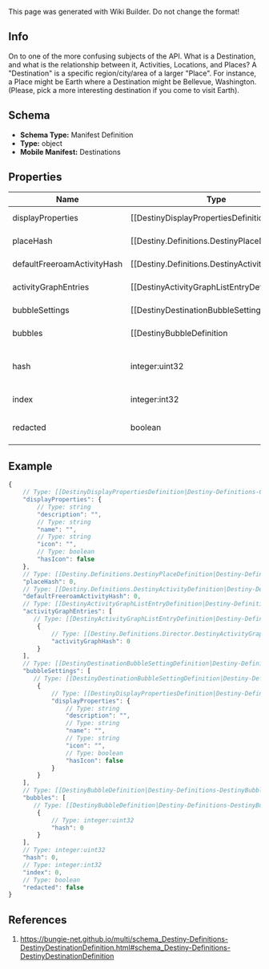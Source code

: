 <span class="wiki-builder">This page was generated with Wiki Builder. Do not change the format!</span>

## Info
On to one of the more confusing subjects of the API. What is a Destination, and what is the relationship between it, Activities, Locations, and Places? A &quot;Destination&quot; is a specific region/city/area of a larger &quot;Place&quot;. For instance, a Place might be Earth where a Destination might be Bellevue, Washington. (Please, pick a more interesting destination if you come to visit Earth).

## Schema
* **Schema Type:** Manifest Definition
* **Type:** object
* **Mobile Manifest:** Destinations

## Properties
Name | Type | Description
---- | ---- | -----------
displayProperties | [[DestinyDisplayPropertiesDefinition|Destiny-Definitions-Common-DestinyDisplayPropertiesDefinition]]:Definition | 
placeHash | [[Destiny.Definitions.DestinyPlaceDefinition|Destiny-Definitions-DestinyPlaceDefinition]]:integer:uint32 | The place that &quot;owns&quot; this Destination. Use this hash to look up the DestinyPlaceDefinition.
defaultFreeroamActivityHash | [[Destiny.Definitions.DestinyActivityDefinition|Destiny-Definitions-DestinyActivityDefinition]]:integer:uint32 | If this Destination has a default Free-Roam activity, this is the hash for that Activity. Use it to look up the DestinyActivityDefintion.
activityGraphEntries | [[DestinyActivityGraphListEntryDefinition|Destiny-Definitions-DestinyActivityGraphListEntryDefinition]]:Definition[] | If the Destination has default Activity Graphs (i.e. &quot;Map&quot;) that should be shown in the director, this is the list of those Graphs. At most, only one should be active at any given time for a Destination: these would represent, for example, different variants on a Map if the Destination is changing on a macro level based on game state.
bubbleSettings | [[DestinyDestinationBubbleSettingDefinition|Destiny-Definitions-DestinyDestinationBubbleSettingDefinition]]:Definition[] | A Destination may have many &quot;Bubbles&quot; zones with human readable properties. We don't get as much info as I'd like about them - I'd love to return info like where on the map they are located - but at least this gives you the name of those bubbles. bubbleSettings and bubbles both have the identical number of entries, and you should match up their indexes to provide matching bubble and bubbleSettings data.
bubbles | [[DestinyBubbleDefinition|Destiny-Definitions-DestinyBubbleDefinition]]:Definition[] | This provides the unique identifiers for every bubble in the destination (only guaranteed unique within the destination), and any intrinsic properties of the bubble. bubbleSettings and bubbles both have the identical number of entries, and you should match up their indexes to provide matching bubble and bubbleSettings data.
hash | integer:uint32 | The unique identifier for this entity. Guaranteed to be unique for the type of entity, but not globally. When entities refer to each other in Destiny content, it is this hash that they are referring to.
index | integer:int32 | The index of the entity as it was found in the investment tables.
redacted | boolean | If this is true, then there is an entity with this identifier/type combination, but BNet is not yet allowed to show it. Sorry!

## Example
```javascript
{
    // Type: [[DestinyDisplayPropertiesDefinition|Destiny-Definitions-Common-DestinyDisplayPropertiesDefinition]]:Definition
    "displayProperties": {
        // Type: string
        "description": "",
        // Type: string
        "name": "",
        // Type: string
        "icon": "",
        // Type: boolean
        "hasIcon": false
    },
    // Type: [[Destiny.Definitions.DestinyPlaceDefinition|Destiny-Definitions-DestinyPlaceDefinition]]:integer:uint32
    "placeHash": 0,
    // Type: [[Destiny.Definitions.DestinyActivityDefinition|Destiny-Definitions-DestinyActivityDefinition]]:integer:uint32
    "defaultFreeroamActivityHash": 0,
    // Type: [[DestinyActivityGraphListEntryDefinition|Destiny-Definitions-DestinyActivityGraphListEntryDefinition]]:Definition[]
    "activityGraphEntries": [
       // Type: [[DestinyActivityGraphListEntryDefinition|Destiny-Definitions-DestinyActivityGraphListEntryDefinition]]:Definition
        {
            // Type: [[Destiny.Definitions.Director.DestinyActivityGraphDefinition|Destiny-Definitions-Director-DestinyActivityGraphDefinition]]:integer:uint32
            "activityGraphHash": 0
        }
    ],
    // Type: [[DestinyDestinationBubbleSettingDefinition|Destiny-Definitions-DestinyDestinationBubbleSettingDefinition]]:Definition[]
    "bubbleSettings": [
       // Type: [[DestinyDestinationBubbleSettingDefinition|Destiny-Definitions-DestinyDestinationBubbleSettingDefinition]]:Definition
        {
            // Type: [[DestinyDisplayPropertiesDefinition|Destiny-Definitions-Common-DestinyDisplayPropertiesDefinition]]:Definition
            "displayProperties": {
                // Type: string
                "description": "",
                // Type: string
                "name": "",
                // Type: string
                "icon": "",
                // Type: boolean
                "hasIcon": false
            }
        }
    ],
    // Type: [[DestinyBubbleDefinition|Destiny-Definitions-DestinyBubbleDefinition]]:Definition[]
    "bubbles": [
       // Type: [[DestinyBubbleDefinition|Destiny-Definitions-DestinyBubbleDefinition]]:Definition
        {
            // Type: integer:uint32
            "hash": 0
        }
    ],
    // Type: integer:uint32
    "hash": 0,
    // Type: integer:int32
    "index": 0,
    // Type: boolean
    "redacted": false
}

```

## References
1. https://bungie-net.github.io/multi/schema_Destiny-Definitions-DestinyDestinationDefinition.html#schema_Destiny-Definitions-DestinyDestinationDefinition
